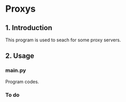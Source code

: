 # Proxys

## 1. Introduction

This program is used to seach for some proxy servers.

## 2. Usage

### main.py

Program codes.

### To do
